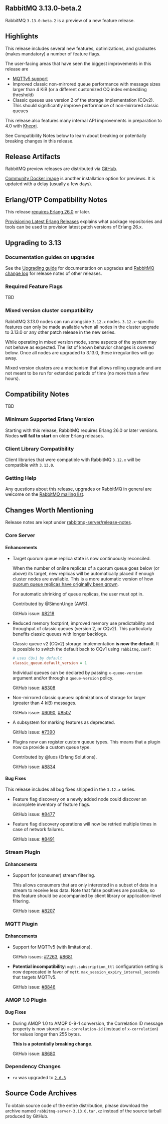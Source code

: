 ## RabbitMQ 3.13.0-beta.2

RabbitMQ `3.13.0-beta.2` is a preview of a new feature release.

## Highlights

This release includes several new features, optimizations, and graduates (makes mandatory) a number of feature flags.

The user-facing areas that have seen the biggest improvements in this release are

 * [MQTTv5 support](https://github.com/rabbitmq/rabbitmq-server/pull/7263)
 * Improved classic non-mirrored queue performance with message sizes larger than
   4 KiB (or a different customized CQ index embedding threshold)
 * Classic queues use version 2 of the storage implementation (CQv2).
   This should significantly improve performance of non-mirrored classic queues

This release also features many internal API improvements in preparation to 4.0
with [Khepri](https://www.youtube.com/watch?v=huT-zmXvfuM).

See Compatibility Notes below to learn about breaking or potentially breaking changes in this release.

## Release Artifacts

RabbitMQ preview releases are distributed via [GitHub](https://github.com/rabbitmq/rabbitmq-server/releases).

[Community Docker image](https://hub.docker.com/_/rabbitmq/) is another installation option
for previews. It is updated with a delay (usually a few days).


## Erlang/OTP Compatibility Notes

This release [requires Erlang 26.0](https://www.rabbitmq.com/which-erlang.html) or later.

[Provisioning Latest Erlang Releases](https://www.rabbitmq.com/which-erlang.html#erlang-repositories) explains
what package repositories and tools can be used to provision latest patch versions of Erlang 26.x.

## Upgrading to 3.13

### Documentation guides on upgrades

See the [Upgrading guide](https://www.rabbitmq.com/upgrade.html) for documentation on upgrades and [RabbitMQ change log](https://www.rabbitmq.com/changelog.html)
for release notes of other releases.

### Required Feature Flags

TBD

### Mixed version cluster compatibility

RabbitMQ 3.13.0 nodes can run alongside `3.12.x` nodes. `3.12.x`-specific features can only be made available when all nodes in the cluster
upgrade to 3.13.0 or any other patch release in the new series.

While operating in mixed version mode, some aspects of the system may not behave as expected. The list of known behavior changes is covered below.
Once all nodes are upgraded to 3.13.0, these irregularities will go away.

Mixed version clusters are a mechanism that allows rolling upgrade and are not meant to be run for extended
periods of time (no more than a few hours).



## Compatibility Notes

TBD


### Minimum Supported Erlang Version

Starting with this release, RabbitMQ requires Erlang 26.0 or later versions. Nodes **will fail to start**
on older Erlang releases.

### Client Library Compatibility

Client libraries that were compatible with RabbitMQ `3.12.x` will be compatible with `3.13.0`.


### Getting Help

Any questions about this release, upgrades or RabbitMQ in general are welcome on the [RabbitMQ mailing list](https://groups.google.com/forum/#!forum/rabbitmq-users).


## Changes Worth Mentioning

Release notes are kept under [rabbitmq-server/release-notes](https://github.com/rabbitmq/rabbitmq-server/tree/main/release-notes).

### Core Server

#### Enhancements

 * Target quorum queue replica state is now continuously reconciled.

   When the number of online replicas of a quorum queue goes below (or above) its target,
   new replicas will be automatically placed if enough cluster nodes are available.
   This is a more automatic version of how [quorum queue replicas have originally been grown](https://rabbitmq.com/quorum-queues.html#replica-management).

   For automatic shrinking of queue replicas, the user must opt in.

   Contributed by @SimonUnge (AWS).

   GitHub issue: [#8218](https://github.com/rabbitmq/rabbitmq-server/pull/8218)

 * Reduced memory footprint, improved memory use predictability and throughput of classic queues (version 2, or CQv2).
   This particularly benefits classic queues with longer backlogs.

   Classic queue v2 (CQv2) storage implementation **is now the default**. It is possible to switch
   the default back to CQv1 using `rabbitmq.conf`:

   ``` ini
   # uses CQv1 by default
   classic_queue.default_version = 1
   ```

   Individual queues can be declared by passing `x-queue-version` argument and/or through a `queue-version` policy.

   GitHub issue: [#8308](https://github.com/rabbitmq/rabbitmq-server/pull/8308)

 * Non-mirrored classic queues: optimizations of storage for larger (greater than 4 kiB) messages.

   GitHub issue: [#6090](https://github.com/rabbitmq/rabbitmq-server/pull/6090), [#8507](https://github.com/rabbitmq/rabbitmq-server/pull/8507)

 * A subsystem for marking features as deprecated.

   GitHub issue: [#7390](https://github.com/rabbitmq/rabbitmq-server/pull/7390)

 * Plugins now can register custom queue types. This means that a plugin now ca provide
   a custom queue type.

   Contributed by @luos (Erlang Solutions).

   GitHub issue: [#8834](https://github.com/rabbitmq/rabbitmq-server/pull/8834)

#### Bug Fixes

This release includes all bug fixes shipped in the `3.12.x` series.

 * Feature flag discovery on a newly added node could discover an incomplete inventory of feature flags.

   GitHub issue: [#8477](https://github.com/rabbitmq/rabbitmq-server/pull/8477)

 * Feature flag discovery operations will now be retried multiple times in case of network failures.

   GitHub issue: [#8491](https://github.com/rabbitmq/rabbitmq-server/pull/8491)


### Stream Plugin

#### Enhancements

 * Support for (consumer) stream filtering.

   This allows consumers that are only interested in a subset of data in a stream to receive
   less data. Note that false positives are possible, so this feature should be accompanied by
   client library or application-level filtering.

   GitHub issue: [#8207](https://github.com/rabbitmq/rabbitmq-server/pull/8207)


### MQTT Plugin

#### Enhancements

 * Support for MQTTv5 (with limitations).

   GitHub issues: [#7263](https://github.com/rabbitmq/rabbitmq-server/pull/7263), [#8681](https://github.com/rabbitmq/rabbitmq-server/pull/8681)

 * **Potential incompatibility**: `mqtt.subscription_ttl` configuration setting is now deprecated in favor of
   `mqtt.max_session_expiry_interval_seconds` that targets MQTTv5.

   GitHub issue: [#8846](https://github.com/rabbitmq/rabbitmq-server/pull/8846)


### AMQP 1.0 Plugin

#### Bug Fixes

 * During AMQP 1.0 to AMQP 0-9-1 conversion, the  Correlation ID message property is now stored as `x-correlation-id` (instead of `x-correlation`) for values longer than 255 bytes.

   **This is a potentially breaking change**.

   GitHub issue: [#8680](https://github.com/rabbitmq/rabbitmq-server/pull/8680)


### Dependency Changes

 * `ra` was upgraded to [`2.6.3`](https://github.com/rabbitmq/ra/releases)

## Source Code Archives

To obtain source code of the entire distribution, please download the archive named `rabbitmq-server-3.13.0.tar.xz`
instead of the source tarball produced by GitHub.
